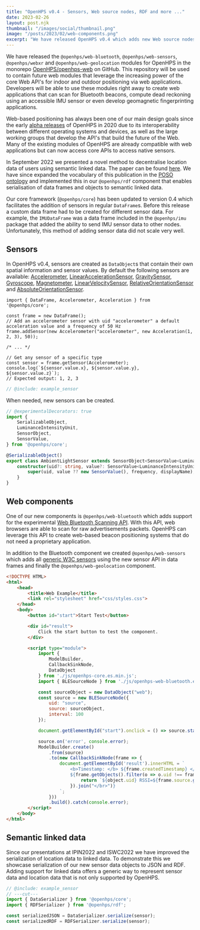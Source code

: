```yaml
---
title: "OpenHPS v0.4 - Sensors, Web source nodes, RDF and more ..."
date: 2023-02-26
layout: post.njk
thumbnail: "/images/social/thumbnail.png"
image: "/posts/2023/02/web-components.png"
excerpt: "We have released OpenHPS v0.4 which adds new Web source nodes, better use of sensors and improved mapping to semantic linked data."
---
```


We have released the `@openhps/web-bluetooth`, `@openhps/web-sensors`, `@openhps/webxr` and `@openhps/web-geolocation` modules for OpenHPS in the monorepo [OpenHPS/openhps-web](https://github.com/OpenHPS/openhps-web) on GitHub. This repository will be used to contain future web modules that leverage the increasing power of the core Web API's for indoor and outdoor positioning via web applications. Developers will be able to use these modules right away to create web applications that can scan for Bluetooth beacons, compute dead reckoning using an accessible IMU sensor or even develop geomagnetic fingerprinting applications.

Web-based positioning has always been one of our main design goals since the early [alpha releases](/publications/2020/techreport) of OpenHPS in 2020 due to its interoperability between different operating systems and devices, as well as the large working groups that develop the API's that build the future of the Web. Many of the existing modules of OpenHPS are already compatible with web applications but can now access core APIs to access native sensors.

In September 2022 we presented a novel method to decentralise location data of users using semantic linked data. The paper can be found [here](/publications/2022/ipin2022/). We have since expanded the vocabulary of this publication in the [POSO ontology](https://github.com/OpenHPS/POSO) and implemented this in our `@openhps/rdf` component that enables serialisation of data frames and objects to semantic linked data. 

Our core framework (`@openhps/core`) has been updated to version 0.4 which facilitates the addition of sensors in regular `DataFrame`s. Before this release a custom data frame had to be created for different sensor data. For example, the `IMUDataFrame` was a data frame included in the `@openhps/imu` package that added the ability to send IMU sensor data to other nodes. Unfortunately, this method of adding sensor data did not scale very well.

## Sensors
In OpenHPS v0.4, sensors are created as `DataObject`s that contain their own spatial information and sensor values. By default the following sensors are available: [Accelerometer](/docs/core/classes/accelerometer), [LinearAccelerationSensor](/docs/core/classes/linearaccelerationsensor), [GravitySensor](/docs/core/classes/gravitysensor), [Gyroscope](/docs/core/classes/gyroscope), [Magnetometer](/docs/core/classes/magnetomter), [LinearVelocitySensor](/docs/core/classes/linearvelocitysensor), [RelativeOrientationSensor](/docs/core/classes/relativeorientationsensor) and [AbsoluteOrientationSensor](/docs/core/classes/absoluteorientationsensor).

```twoslash include example_sensor
import { DataFrame, Accelerometer, Acceleration } from '@openhps/core';

const frame = new DataFrame();
// Add an accelerometer sensor with uid "accelerometer" a default acceleration value and a frequency of 50 Hz
frame.addSensor(new Accelerometer("accelerometer", new Acceleration(1, 2, 3), 50));

/* ... */

// Get any sensor of a specific type
const sensor = frame.getSensor(Accelerometer);
console.log(`${sensor.value.x}, ${sensor.value.y}, ${sensor.value.z}`); 
// Expected output: 1, 2, 3
```
```ts twoslash
// @include: example_sensor
```

When needed, new sensors can be created.

```ts twoslash
// @experimentalDecorators: true
import { 
    SerializableObject, 
    LuminanceIntensityUnit,
    SensorObject,
    SensorValue,
} from '@openhps/core';

@SerializableObject()
export class AmbientLightSensor extends SensorObject<SensorValue<LuminanceIntensityUnit>> {
    constructor(uid?: string, value?: SensorValue<LuminanceIntensityUnit>, frequency?: number, displayName?: string) {
        super(uid, value ?? new SensorValue(), frequency, displayName);
    }
}
```

## Web components
One of our new components is `@openhps/web-bluetooth` which adds support for the experimental [Web Bluetooth Scanning API](https://googlechrome.github.io/samples/web-bluetooth/scan.html). With this API, web browsers are able to scan for raw advertisements packets. OpenHPS can leverage this API to create web-based beacon positioning systems that do not need a proprietary application.

In addition to the Bluetooth component we created `@openhps/web-sensors` which adds all [generic W3C sensors](https://www.w3.org/TR/generic-sensor/) using the new sensor API in data frames and finally the `@openhps/web-geolocation` component.

```html
<!DOCTYPE HTML>
<html>
    <head>
        <title>Web Example</title>
        <link rel="stylesheet" href="css/styles.css">
    </head>
    <body>
        <button id="start">Start Test</button>

        <div id="result">
            Click the start button to test the component.
        </div>

        <script type="module">
            import { 
                ModelBuilder, 
                CallbackSinkNode, 
                DataObject 
            } from './js/openhps-core.es.min.js';
            import { BLESourceNode } from './js/openhps-web-bluetooth.es.min.js';

            const sourceObject = new DataObject("web");
            const source = new BLESourceNode({
                uid: "source",
                source: sourceObject,
                interval: 100
            });

            document.getElementById("start").onclick = () => source.start();

            source.on('error', console.error);
            ModelBuilder.create()
                .from(source)
                .to(new CallbackSinkNode(frame => {
                    document.getElementById('result').innerHTML = `
                        <b>Timestamp: </b> ${frame.createdTimestamp} </br>
                        ${frame.getObjects().filter(o => o.uid !== frame.source.uid).map(object => {
                            return `${object.uid} RSSI=${frame.source.getRelativePosition(object.uid).rssi}`;
                        }).join("</br>")}
                    `;
                }))
                .build().catch(console.error);
        </script>
    </body>
</html>
```

## Semantic linked data
Since our presentations at IPIN2022 and ISWC2022 we have improved the serialization of location data to linked data. To demonstrate this we showcase serialization of our new sensor data objects to JSON and RDF. Adding support for linked data offers a generic way to represent sensor data and location data that is not only supported by OpenHPS. 

```ts twoslash
// @include: example_sensor
// ---cut---
import { DataSerializer } from '@openhps/core';
import { RDFSerializer } from '@openhps/rdf';

const serializedJSON = DataSerializer.serialize(sensor);
const serializedRDF = RDFSerializer.serialize(sensor);
```
